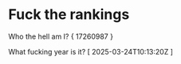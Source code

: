 # Fuck the rankings

Who the hell am I?
{ 17260987 }

What fucking year is it?
[ 2025-03-24T10:13:20Z ]
